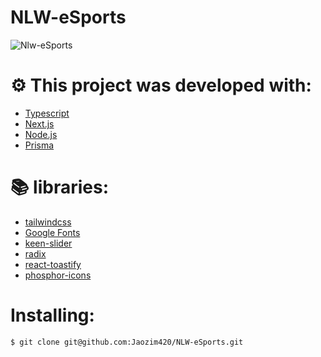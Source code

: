 # NLW-eSports

![Nlw-eSports](https://user-images.githubusercontent.com/102697831/193430635-d7846c53-5eda-4efc-9caf-f4669271a99e.png)

# ⚙️ This project was developed with:

- [Typescript](https://www.typescriptlang.org/)
- [Next.js](https://nextjs.org/docs)
- [Node.js](https://nodejs.org/en/)
- [Prisma](https://www.prisma.io/)

# 📚 libraries:

- [tailwindcss](https://tailwindcss.com/docs/responsive-design)
- [Google Fonts](https://fonts.google.com/)
- [keen-slider](https://keen-slider.io/)
- [radix](https://www.radix-ui.com/)
- [react-toastify](https://www.npmjs.com/package/react-toastify)
- [phosphor-icons](https://phosphoricons.com/)

# Installing:
``` bash
$ git clone git@github.com:Jaozim420/NLW-eSports.git 
```
